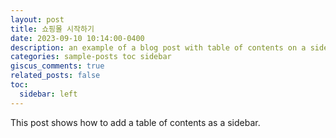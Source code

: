 ```yaml
---
layout: post
title: 쇼핑몰 시작하기
date: 2023-09-10 10:14:00-0400
description: an example of a blog post with table of contents on a sidebar
categories: sample-posts toc sidebar
giscus_comments: true
related_posts: false
toc:
  sidebar: left
---
```


This post shows how to add a table of contents as a sidebar.
